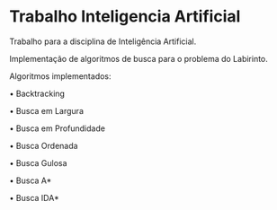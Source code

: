 # Trabalho Inteligencia Artificial
Trabalho para a disciplina de Inteligência Artificial. 

Implementação de algoritmos de busca para o problema do Labirinto.

Algoritmos implementados:

• Backtracking

• Busca em Largura

• Busca em Profundidade

• Busca Ordenada

• Busca Gulosa

• Busca A*

• Busca IDA*
